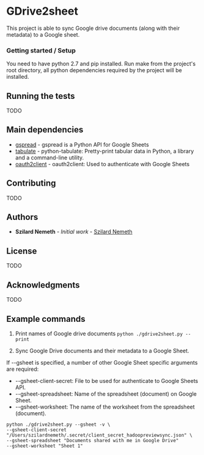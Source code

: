 # GDrive2sheet

This project is able to sync Google drive documents (along with their metadata) to a Google sheet.

### Getting started / Setup

You need to have python 2.7 and pip installed.
Run make from the project's root directory, all python dependencies required by the project will be installed.


## Running the tests

TODO

## Main dependencies

* [gspread](https://gspread.readthedocs.io/en/latest/) - gspread is a Python API for Google Sheets
* [tabulate](https://pypi.org/project/tabulate/) - python-tabulate: Pretty-print tabular data in Python, a library and a command-line utility.
* [oauth2client](https://oauth2client.readthedocs.io/en/latest/) - oauth2client: Used to authenticate with Google Sheets

## Contributing

TODO 

## Authors

* **Szilard Nemeth** - *Initial work* - [Szilard Nemeth](https://github.com/szilard-nemeth)

## License

TODO 

## Acknowledgments

TODO

## Example commands

1. Print names of Google drive documents
```python ./gdrive2sheet.py --print```

2. Sync Google Drive documents and their metadata to a Google Sheet.

If --gsheet is specified, a number of other Google Sheet specific arguments are required: 
  * --gsheet-client-secret: File to be used for authenticate to Google Sheets API.
  * --gsheet-spreadsheet: Name of the spreadsheet (document) on Google Sheet.
  * --gsheet-worksheet: The name of the worksheet from the spreadsheet (document).
  
```
python ./gdrive2sheet.py --gsheet -v \
--gsheet-client-secret "/Users/szilardnemeth/.secret/client_secret_hadoopreviewsync.json" \ 
--gsheet-spreadsheet "Documents shared with me in Google Drive"
--gsheet-worksheet "Sheet 1"
```